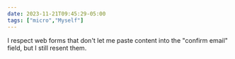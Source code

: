 ```yaml
---
date: 2023-11-21T09:45:29-05:00
tags: ["micro","Myself"]
---
```

I respect web forms that don't let me paste content into the "confirm email" field, but I still resent them.